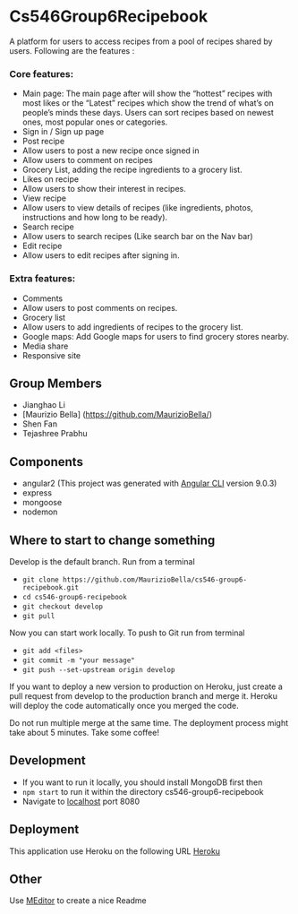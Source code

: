 # Cs546Group6Recipebook

A platform for users to access recipes from a pool of recipes shared by users. Following are the features :

### Core features: 
- Main page: The main page after will show the “hottest” recipes with most likes or the “Latest” recipes which show the trend of what’s on people’s minds these days.  Users can sort recipes based on newest ones, most popular ones or categories.
- Sign in / Sign up page
- Post recipe
- Allow users to post a new recipe once signed in
- Allow users to comment on recipes
- Grocery List, adding the recipe ingredients to a grocery list.
- Likes on recipe
- Allow users to show their interest in recipes.
- View recipe
- Allow users to view details of recipes (like ingredients, photos, instructions and how long to be ready).
- Search recipe
- Allow users to search recipes (Like search bar on the Nav bar)
- Edit recipe
- Allow users to edit recipes after signing in.

### Extra features:
- Comments
- Allow users to post comments on recipes.
- Grocery list
- Allow users to add ingredients of recipes to the grocery list.
- Google maps: Add Google maps for users to find grocery stores nearby.
- Media share
- Responsive site


## Group Members
- Jianghao Li
- [Maurizio Bella] (https://github.com/MaurizioBella/)
- Shen Fan
- Tejashree Prabhu

## Components
- angular2 (This project was generated with [Angular CLI](https://github.com/angular/angular-cli) version 9.0.3)
- express
- mongoose
- nodemon

## Where to start to change something
Develop is the default branch. Run from a terminal

- `git clone https://github.com/MaurizioBella/cs546-group6-recipebook.git`
- `cd cs546-group6-recipebook`
- `git checkout develop`
- `git pull`

Now you can start work locally. To push to Git run from terminal

- `git add <files>`
- `git commit -m "your message"`
- `git push --set-upstream origin develop`

If you want to deploy a new version to production on Heroku, just create a pull request from develop to the production branch and merge it.
Heroku will deploy the code automatically once you merged the code.

Do not run multiple merge at the same time. The deployment process might take about 5 minutes. Take some coffee!


## Development
- If you want to run it locally, you should install MongoDB first then
- `npm start` to run it within the directory cs546-group6-recipebook
- Navigate to [localhost](http://localhost:8080/) port 8080

## Deployment
This application use Heroku on the following URL  [Heroku](https://cs546-group6-recipebook.herokuapp.com/) 

## Other
Use [MEditor](https://pandao.github.io/editor.md/en.html) to create a nice Readme
